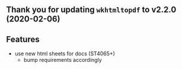 Thank you for updating `wkhtmltopdf` to v2.2.0 (2020-02-06)
-----------------------------------------------------------

Features
--------

* use new html sheets for docs (ST4065+)
    * bump requirements accordingly
